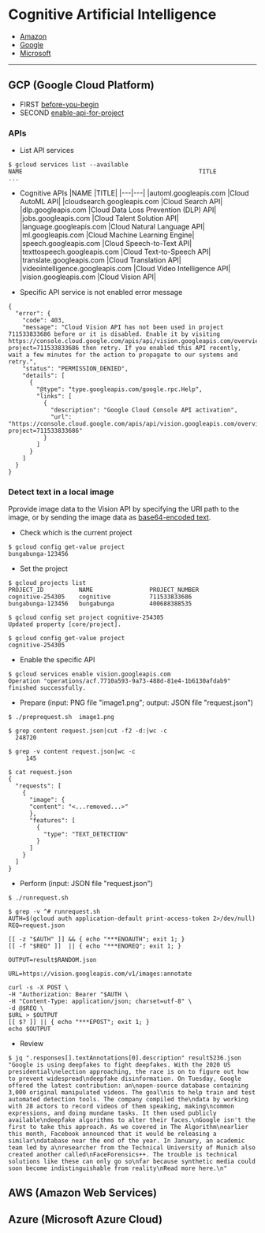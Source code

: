 # Cognitive Artificial Intelligence


* [Amazon](https://aws.amazon.com/machine-learning/)
* [Google](https://cloud.google.com/products/ai/)
* [Microsoft](https://azure.microsoft.com/services/cognitive-services/)

***

## GCP (Google Cloud Platform)
* FIRST [before-you-begin](https://cloud.google.com/vision/docs/before-you-begin)
* SECOND [enable-api-for-project]()
### APIs
* List API services
```
$ gcloud services list --available
NAME                                                  TITLE
...
```
* Cognitive APIs
|NAME                                                  |TITLE|
|---|---|
|automl.googleapis.com                                 |Cloud AutoML API|
|cloudsearch.googleapis.com                            |Cloud Search API|
|dlp.googleapis.com                                    |Cloud Data Loss Prevention (DLP) API|
|jobs.googleapis.com                                   |Cloud Talent Solution API|
|language.googleapis.com                               |Cloud Natural Language API|
|ml.googleapis.com                                     |Cloud Machine Learning Engine|
|speech.googleapis.com                                 |Cloud Speech-to-Text API|
|texttospeech.googleapis.com                           |Cloud Text-to-Speech API|
|translate.googleapis.com                              |Cloud Translation API|
|videointelligence.googleapis.com                      |Cloud Video Intelligence API|
|vision.googleapis.com                                 |Cloud Vision API|

* Specific API service is not enabled error message
```
{
  "error": {
    "code": 403,
    "message": "Cloud Vision API has not been used in project 711533833686 before or it is disabled. Enable it by visiting https://console.cloud.google.com/apis/api/vision.googleapis.com/overview?project=711533833686 then retry. If you enabled this API recently, wait a few minutes for the action to propagate to our systems and retry.",
    "status": "PERMISSION_DENIED",
    "details": [
      {
        "@type": "type.googleapis.com/google.rpc.Help",
        "links": [
          {
            "description": "Google Cloud Console API activation",
            "url": "https://console.cloud.google.com/apis/api/vision.googleapis.com/overview?project=711533833686"
          }
        ]
      }
    ]
  }
}
```

### Detect text in a local image
Pprovide image data to the Vision API by specifying the URI path to the image, or by sending the image data as [base64-encoded text](https://cloud.google.com/vision/docs/base64).

* Check which is the current project
```
$ gcloud config get-value project 
bungabunga-123456
```
* Set the project
```
$ gcloud projects list
PROJECT_ID          NAME                PROJECT_NUMBER
cognitive-254305    cognitive           711533833686
bungabunga-123456   bungabunga          400688388535

$ gcloud config set project cognitive-254305
Updated property [core/project].

$ gcloud config get-value project 
cognitive-254305
```
* Enable the specific API
```
$ gcloud services enable vision.googleapis.com
Operation "operations/acf.7710a593-9a73-488d-81e4-1b6130afdab9" finished successfully.
```
* Prepare (input: PNG file "image1.png"; output: JSON file "request.json")
```
$ ./preprequest.sh  image1.png

$ grep content request.json|cut -f2 -d:|wc -c
  248720

$ grep -v content request.json|wc -c
     145

$ cat request.json
{
  "requests": [
    {
      "image": {
      "content": "<...removed...>"
      },
      "features": [
        {
          "type": "TEXT_DETECTION"
        }
      ]
    }
  ]
}
```
* Perform (input: JSON file "request.json")
```
$ ./runrequest.sh

$ grep -v ^# runrequest.sh
AUTH=$(gcloud auth application-default print-access-token 2>/dev/null)
REQ=request.json

[[ -z "$AUTH" ]] && { echo "***ENOAUTH"; exit 1; }
[[ -f "$REQ" ]]  || { echo "***ENOREQ"; exit 1; }

OUTPUT=result$RANDOM.json

URL=https://vision.googleapis.com/v1/images:annotate

curl -s -X POST \
-H "Authorization: Bearer "$AUTH \
-H "Content-Type: application/json; charset=utf-8" \
-d @$REQ \
$URL > $OUTPUT
[[ $? ]] || { echo "***EPOST"; exit 1; }
echo $OUTPUT
```
* Review
```
$ jq ".responses[].textAnnotations[0].description" result5236.json 
"Google is using deepfakes to fight deepfakes. With the 2020 US presidential\nelection approaching, the race is on to figure out how to prevent widespread\ndeepfake disinformation. On Tuesday, Google offered the latest contribution: an\nopen-source database containing 3,000 original manipulated videos. The goal\nis to help train and test automated detection tools. The company compiled the\ndata by working with 28 actors to record videos of them speaking, making\ncommon expressions, and doing mundane tasks. It then used publicly available\ndeepfake algorithms to alter their faces.\nGoogle isn't the first to take this approach. As we covered in The Algorithm\nearlier this month, Facebook announced that it would be releasing a similar\ndatabase near the end of the year. In January, an academic team led by a\nresearcher from the Technical University of Munich also created another called\nFaceForensics++. The trouble is technical solutions like these can only go so\nfar because synthetic media could soon become indistinguishable from reality\nRead more here.\n"

```

## AWS (Amazon Web Services)

## Azure (Microsoft Azure Cloud)
